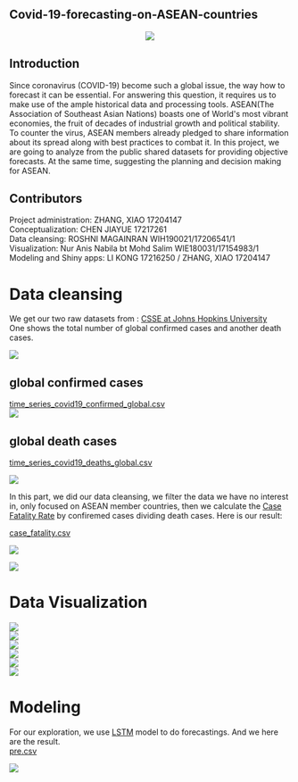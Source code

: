 ## Covid-19-forecasting-on-ASEAN-countries
<div align="center">
  <img src="Image/association-of-southeast-asian-nations-asean-vector-logo.png">
</div>


## Introduction
Since coronavirus (COVID-19) become such a global issue, the way how to forecast it can be essential. For answering this question, it requires us to make use of the ample historical data and processing tools. ASEAN(The Association of Southeast Asian Nations) boasts one of World's most vibrant economies, the fruit of decades of industrial growth and political stability. To counter the virus, ASEAN members already pledged to share information about its spread along with best practices to combat it. In this project, we are going to analyze from the public shared datasets for providing objective forecasts. At the same time, suggesting the planning and decision making for ASEAN. <br/>

## Contributors
Project administration: ZHANG, XIAO 17204147 <br/>
Conceptualization: CHEN JIAYUE 17217261  <br/>
Data cleansing: ROSHNI MAGAINRAN WIH190021/17206541/1  <br/>
Visualization: Nur Anis Nabila bt Mohd Salim WIE180031/17154983/1  <br/>
Modeling and Shiny apps: LI KONG 17216250 / ZHANG, XIAO 17204147 <br/>

# Data cleansing
We get our two raw datasets from   : <a href="https://github.com/CSSEGISandData/COVID-19/tree/master/archived_data/archived_time_series"> CSSE at Johns Hopkins University</a> <br/>
One shows the total number of global confirmed cases and another death cases. <br/>

<img src="Image/Original Data Preview.png" > <br/>

## global confirmed cases

<a href="https://github.com/xiao11lam/Covid-19_forecasting_on_ASEAN_countries/blob/master/Dataset/time_series_covid19_confirmed_global.csv"> time_series_covid19_confirmed_global.csv</a> <br>
<img src="Image/time_series_covid19_confirmed_global.png" > <br/>

## global death cases

<a href="https://github.com/xiao11lam/Covid-19_forecasting_on_ASEAN_countries/blob/master/Dataset/time_series_covid19_deaths_global.csv"> time_series_covid19_deaths_global.csv</a> <br>

<img src="Image/time_series_covid19_deaths_global.png" > <br/>

In this part, we did our data cleansing, we filter the data we have no interest in, only focused on ASEAN member countries, then we calculate the [Case Fatality Rate]("https://en.wikipedia.org/wiki/Case_fatality_rate") by confiremed cases dividing death cases. Here is our result: <br/>

<a href="https://github.com/xiao11lam/Covid-19_forecasting_on_ASEAN_countries/blob/master/Dataset/case_fatality.csv"> case_fatality.csv</a> <br>

<img src="Image/case_fatality_1.png" aligh=left> 

<img src="Image/case_fatality_2.png" aligh=left> <br/>

# Data Visualization 
<img src="Image/January.PNG" > <br/>
<img src="Image/February.PNG" > <br/>
<img src="Image/March.PNG" > <br/>
<img src="Image/April.PNG" > <br/>
<img src="Image/May.PNG" > <br/>
<img src="Image/June.PNG" > <br/>

# Modeling
For our exploration, we use  <a href="https://en.wikipedia.org/wiki/Long_short-term_memory"> LSTM</a> model to do forecastings. And we here are the result.<br/>
<a href="https://github.com/xiao11lam/Covid-19_forecasting_on_ASEAN_countries/blob/master/Dataset/pre.csv"> pre.csv
</a> <br>

<img src="Image/data_forecasting.png" > <br/>





